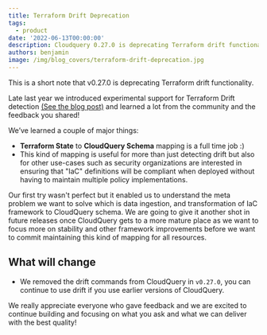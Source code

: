 ```yaml
---
title: Terraform Drift Deprecation
tags:
  - product
date: '2022-06-13T00:00:00'
description: Cloudquery 0.27.0 is deprecating Terraform drift functionality.
authors: benjamin
image: /img/blog_covers/terraform-drift-deprecation.jpg
---
```


This is a short note that v0.27.0 is deprecating Terraform drift functionality.

Late last year we introduced experimental support for Terraform Drift detection [(See the blog post)](https://www.cloudquery.io/blog/announcing-cloudquery-terraform-drift-detection) and learned a lot from the community and the feedback you shared!

We’ve learned a couple of major things:

- **Terraform State** to **CloudQuery Schema** mapping is a full time job :)
- This kind of mapping is useful for more than just detecting drift but also for other use-cases such as security organizations are interested in ensuring that "IaC" definitions will be compliant when deployed without having to maintain multiple policy implementations.

Our first try wasn't perfect but it enabled us to understand the meta problem we want to solve which is data ingestion, and transformation of IaC framework to CloudQuery schema. We are going to give it another shot in future releases once CloudQuery gets to a more mature place as we want to focus more on stability and other framework improvements before we want to commit maintaining this kind of mapping for all resources.

## What will change

- We removed the drift commands from CloudQuery in `v0.27.0`, you can continue to use drift if you use earlier versions of CloudQuery.

We really appreciate everyone who gave feedback and we are excited to continue building and focusing on what you ask and what we can deliver with the best quality!
